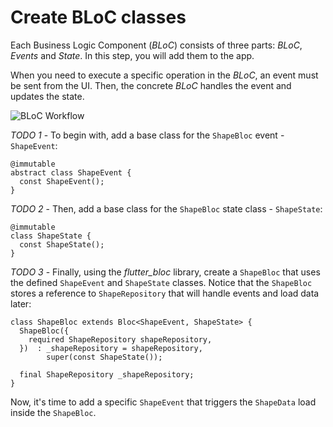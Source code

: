 # Create BLoC classes

Each Business Logic Component (_BLoC_) consists of three parts: _BLoC_, _Events_ and _State_. In this step, you will add them to the app.

When you need to execute a specific operation in the _BLoC_, an event must be sent from the UI. Then, the concrete _BLoC_ handles the event and updates the state.

![BLoC Workflow](https://dartpad-ws-segmented-state.web.app/images/bloc.png)

_TODO 1_ - To begin with, add a base class for the `ShapeBloc` event - `ShapeEvent`:

```
@immutable
abstract class ShapeEvent {
  const ShapeEvent();
}
```

_TODO 2_ - Then, add a base class for the `ShapeBloc` state class - `ShapeState`:

```
@immutable
class ShapeState {
  const ShapeState();
}
```

_TODO 3_ - Finally, using the _flutter_bloc_ library, create a `ShapeBloc` that uses the defined `ShapeEvent` and `ShapeState` classes. Notice that the `ShapeBloc` stores a reference to `ShapeRepository` that will handle events and load data later:

```
class ShapeBloc extends Bloc<ShapeEvent, ShapeState> {
  ShapeBloc({
    required ShapeRepository shapeRepository,
  })  : _shapeRepository = shapeRepository,
        super(const ShapeState());

  final ShapeRepository _shapeRepository;
}
```

Now, it's time to add a specific `ShapeEvent` that triggers the `ShapeData` load inside the `ShapeBloc`.
